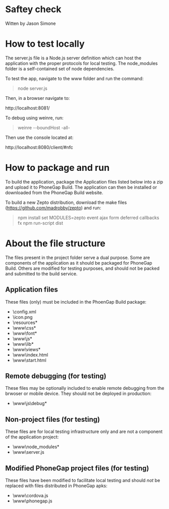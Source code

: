 # Saftey check #

Witten by Jason Simone

How to test locally
===================
The server.js file is a Node.js server definition which can host the
application with the proper protocols for local testing. The
node_modules folder is a self-contained set of node dependencies.

To test the app, navigate to the www folder and run the command:

> node server.js

Then, in a browser navigate to:

http://localhost:8081/

To debug using weinre, run:

> weinre --boundHost -all-

Then use the console located at:

http://localhost:8080/client/#nfc


How to package and run
======================
To build the application, package the Application files listed below
into a zip and upload it to PhoneGap Build. The application can then
be installed or downloaded from the PhoneGap Build website.

To build a new Zepto distribution, download the make files
(https://github.com/madrobby/zepto) and run:

> npm install
> set MODULES=zepto event ajax form deferred callbacks fx
> npm run-script dist

About the file structure
========================
The files present in the project folder serve a dual purpose. Some
are components of the application as it should be packaged for 
PhoneGap Build. Others are modified for testing purposes, and should
not be packed and submitted to the build service.

Application files
-----------------
These files (only) must be included in the PhoenGap Build package:
+ \config.xml
+ \icon.png
+ \resources\*
+ \www\css\*
+ \www\font\*
+ \www\js\*
+ \www\lib\*
+ \www\views\*
+ \www\index.html
+ \www\start.html

Remote debugging (for testing)
------------------------------
These files may be optionally included to enable remote debugging
from the brwoser or mobile device. They should not be deployed in
production:
- \www\js\debug\*

Non-project files (for testing)
-------------------------------
These files are for local testing infrastructure only and are not a
component of the application project:
- \www\node_modules\*
- \www\server.js

Modified PhoneGap project files (for testing)
---------------------------------------------
These files have been modified to facilitate local testing and 
should _not_ be replaced with files distributed in PhoneGap apks:
- \www\cordova.js
- \www\phonegap.js